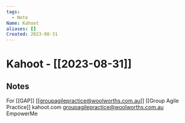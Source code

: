 ```yaml
---
tags:
  - Note
Name: Kahoot
aliases: []
Created: 2023-08-31
---
```

# Kahoot - [[2023-08-31]]
## Notes
For [[GAP]] [[groupagilepractice@woolworths.com.au]] [[Group Agile Practice]]
kahoot.com
groupagilepractice@woolworths.com.au
EmpowerMe
